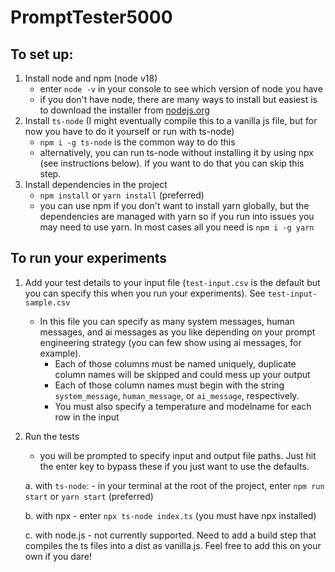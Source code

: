 # PromptTester5000

## To set up:

1. Install node and npm (node v18)
    - enter `node -v` in your console to see which version of node you have
    - if you don't have node, there are many ways to install but easiest is to download the installer from [nodejs.org](https://nodejs.org/)
2. Install `ts-node` (I might eventually compile this to a vanilla js file, but for now you have to do it yourself or run with ts-node)
    - `npm i -g ts-node` is the common way to do this
    - alternatively, you can run ts-node without installing it by using npx (see instructions below). If you want to do that you can skip this step. 
3. Install dependencies in the project
    - `npm install` or `yarn install` (preferred)
    - you can use npm if you don't want to install yarn globally, but the dependencies are managed with yarn so if you run into issues you may need to use yarn. In most cases all you need is `npm i -g yarn`


## To run your experiments

1. Add your test details to your input file (`test-input.csv` is the default but you can specify this when you run your experiments). See `test-input-sample.csv`
    - In this file you can specify as many system messages, human messages, and ai messages as you like depending on your prompt engineering strategy (you can few show using ai messages, for example). 
        - Each of those columns must be named uniquely, duplicate column names will be skipped and could mess up your output
        - Each of those column names must begin with the string `system_message`, `human_message`, or `ai_message`, respectively. 
        - You must also specify a temperature and modelname for each row in the input

2. Run the tests 
    - you will be prompted to specify input and output file paths. Just hit the enter key to bypass these if you just want to use the defaults. 

    a. with `ts-node`:
        - in your terminal at the root of the project, enter `npm run start` or `yarn start` (preferred)
        
    b. with npx
        - enter `npx ts-node index.ts` (you must have npx installed)

    c. with node.js
        - not currently supported. Need to add a build step that compiles the ts files into a dist as vanilla.js. Feel free to add this on your own if you dare! 
